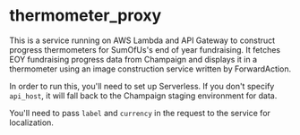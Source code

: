 # thermometer_proxy

This is a service running on AWS Lambda and API Gateway to construct progress thermometers for SumOfUs's end of year fundraising.
It fetches EOY fundraising progress data from Champaign and displays it in a thermometer using an image construction service
written by ForwardAction.

In order to run this, you'll need to set up Serverless. If you don't specify `api_host`, it will fall back to the Champaign
staging environment for data.

You'll need to pass `label` and `currency` in the request to the service for localization.
